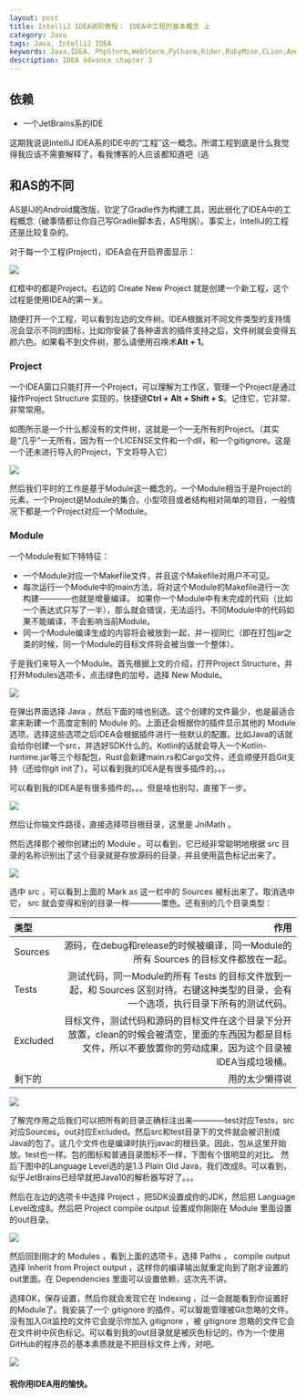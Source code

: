 ```yaml
---
layout: post
title: IntelliJ IDEA进阶教程： IDEA中工程的基本概念 上
category: Java
tags: Java, IntelliJ IDEA
keywords: Java,IDEA, PhpStorm,WebStorm,PyCharm,Rider,RubyMine,CLion,Android Studio
description: IDEA advance chapter 3
---
```


## 依赖
+ 一个JetBrains系的IDE

这期我说说IntelliJ IDEA系的IDE中的“工程”这一概念。所谓工程到底是什么我觉得我应该不需要解释了，看我博客的人应该都知道吧（逃

## 和AS的不同

AS是IJ的Android魔改版，钦定了Gradle作为构建工具，因此弱化了IDEA中的工程概念（破事情都让你自己写Gradle脚本去，AS甩锅）。事实上，IntelliJ的工程还是比较复杂的。

对于每一个工程(Project)，IDEA会在开启界面显示：

<p><img src="https://coding.net/u/ice1000/p/Images/git/raw/master/blog-img/old/java/idea7/0.jpg" align="center"></p>

红框中的都是Project。右边的 Create New Project 就是创建一个新工程，这个过程是使用IDEA的第一关。

随便打开一个工程，可以看到左边的文件树。IDEA根据对不同文件类型的支持情况会显示不同的图标，比如你安装了各种语言的插件支持之后，文件树就会变得五颜六色。如果看不到文件树，那么请使用召唤术**Alt + 1**。

### Project

一个IDEA窗口只能打开一个Project，可以理解为工作区，管理一个Project是通过操作Project Structure 实现的，快捷键**Ctrl + Alt + Shift + S**。记住它，它非常、非常常用。

如图所示是一个什么都没有的文件树，这就是一个一无所有的Project。（其实是“几乎”一无所有，因为有一个LICENSE文件和一个dll，和一个gitignore。这是一个还未进行导入的Project，下文将导入它）

<p><img src="https://coding.net/u/ice1000/p/Images/git/raw/master/blog-img/old/java/idea7/1.jpg" align="center"></p>

然后我们平时的工作是基于Module这一概念的。一个Module相当于是Project的元素，一个Project是Module的集合。小型项目或者结构相对简单的项目，一般情况下都是一个Project对应一个Module。

### Module

一个Module有如下特特征：

+ 一个Module对应一个Makefile文件，并且这个Makefile对用户不可见。
+ 每次运行一个Module中的main方法，将对这个Module的Makefile进行一次构建————也就是增量编译。 如果你一个Module中有未完成的代码（比如一个表达式只写了一半），那么就会错误，无法运行。不同Module中的代码如果不能编译，不会影响当前Module。
+ 同一个Module编译生成的内容将会被放到一起，并一视同仁（即在打包jar之类的时候，同一个Module的目标文件将会被当做一个整体）。

于是我们来导入一个Module。首先根据上文的介绍，打开Project Structure，并打开Modules选项卡，点击绿色的加号，选择 New Module。

<p><img src="https://coding.net/u/ice1000/p/Images/git/raw/master/blog-img/old/java/idea7/2.png" align="center"></p>

在弹出界面选择 Java ，然后下面的啥也别选。这个创建的文件最少，也是最适合拿来新建一个高度定制的 Module 的。上面还会根据你的插件显示其他的 Module 选项，选择这些选项之后IDEA会根据插件进行一些默认的配置。比如Java的话就会给你创建一个src，并选好SDK什么的。Kotlin的话就会导入一个Kotlin-runtime.jar等三个标配包，Rust会新建main.rs和Cargo文件，还会顺便开启Git支持（还给你git init了）。可以看到我的IDEA是有很多插件的。。。

可以看到我的IDEA是有很多插件的。。。但是啥也别勾，直接下一步。

<p><img src="https://coding.net/u/ice1000/p/Images/git/raw/master/blog-img/old/java/idea7/3.jpg" align="center"></p>

然后让你输文件路径，直接选择项目根目录，这里是 JniMath 。

然后选择那个被你创建出的 Module 。可以看到，它已经非常聪明地根据 src 目录的名称识别出了这个目录就是存放源码的目录，并且使用蓝色标记出来了。

<p><img src="https://coding.net/u/ice1000/p/Images/git/raw/master/blog-img/old/java/idea7/4.jpg" align="center"></p>

选中 src ，可以看到上面的 Mark as 这一栏中的 Sources 被标出来了。取消选中它， src 就会变得和别的目录一样————栗色。还有别的几个目录类型：

类型|作用
:---|---:
Sources|源码，在debug和release的时候被编译，同一Module的所有 Sources 的目标文件都放在一起。
Tests|测试代码，同一Module的所有 Tests 的目标文件放到一起，和 Sources 区别对待。右键这种类型的目录，会有一个选项，执行目录下所有的测试代码。
Excluded|目标文件，测试代码和源码的目标文件在这个目录下分开放置，clean的时候会被清空，里面的东西因为都是目标文件，所以不要放置你的劳动成果，因为这个目录被IDEA当成垃圾桶。
剩下的|用的太少懒得说

<p><img src="https://coding.net/u/ice1000/p/Images/git/raw/master/blog-img/old/java/idea7/5.jpg" align="center"></p>

了解完作用之后我们可以把所有的目录正确标注出来————test对应Tests，src对应Sources，out对应Excluded。然后src和test目录下的文件就会被识别成Java的包了。这几个文件也是编译时执行javac的根目录。因此，包从这里开始放。test也一样。包的图标和普通目录图标不一样，下图有个很明显的对比。 然后下图中的Language Level选的是1.3 Plain Old Java，我们改成8。可以看到，似乎JetBrains已经早就把Java10的解析器写好了。。。

然后在左边的选项卡中选择 Project ，把SDK设置成你的JDK，然后把 Language Level改成8。然后把 Project compile output 设置成你刚刚在 Module 里面设置的out目录。

<p><img src="https://coding.net/u/ice1000/p/Images/git/raw/master/blog-img/old/java/idea7/6.jpg" align="center"></p>

然后回到刚才的 Modules ，看到上面的选项卡，选择 Paths ， compile output 选择 Inherit from Project output ，这样你的编译输出就重定向到了刚才设置的out里面。在 Dependencies 里面可以设置依赖，这次先不讲。

选择OK，保存设置，然后你就会发现它在 Indexing ，过一会就能看到你设置好的Module了。我安装了一个 gitignore 的插件，可以智能管理被Git忽略的文件。没有加入Git监控的文件它会提示你加入 gitignore ，被 gitignore 忽略的文件它会在文件树中灰色标记。可以看到我的out目录就是被灰色标记的，作为一个使用GitHub的程序员的基本素质就是不把目标文件上传，对吧。

<p><img src="https://coding.net/u/ice1000/p/Images/git/raw/master/blog-img/old/java/idea7/7.jpg" align="center"></p>


#### 祝你用IDEA用的愉快。



